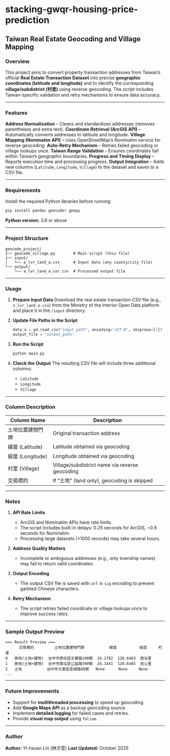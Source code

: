 # stacking-gwqr-housing-price-prediction


## Taiwan Real Estate Geocoding and Village Mapping

### Overview

This project aims to convert property transaction addresses from Taiwan’s official **Real Estate Transaction Dataset** into precise **geographic coordinates (latitude and longitude)** and to identify the corresponding **village/subdistrict (村里)** using reverse geocoding.
The script includes Taiwan-specific validation and retry mechanisms to ensure data accuracy.

---

### Features

**Address Normalization** – Cleans and standardizes addresses (removes parentheses and extra text).
**Coordinate Retrieval (ArcGIS API)** – Automatically converts addresses to latitude and longitude.
**Village Mapping (Nominatim API)** – Uses OpenStreetMap’s Nominatim service for reverse geocoding.
**Auto-Retry Mechanism** – Retries failed geocoding or village lookups once.
**Taiwan Range Validation** – Ensures coordinates fall within Taiwan’s geographic boundaries.
**Progress and Timing Display** – Reports execution time and processing progress.
**Output Integration** – Adds new columns (`Latitude`, `Longitude`, `Village`) to the dataset and saves to a CSV file.

---

### Requirements

Install the required Python libraries before running:

```bash
pip install pandas geocoder geopy
```

**Python version:** 3.8 or above

---

### Project Structure

```
geocode_project/
├── geocode_village.py        # Main script (this file)
├── input/
│   └── a_lvr_land_a.csv      # Input data (any county/city file)
└── output/
    └── a_lvr_land_a_cor.csv  # Processed output file
```

---

### Usage

1. **Prepare Input Data**
   Download the real estate transaction CSV file (e.g., `x_lvr_land_a.csv`) from the Ministry of the Interior Open Data platform and place it in the `/input` directory.

2. **Update File Paths in the Script**

   ```python
   data_a = pd.read_csv("input_path", encoding='utf-8', skiprows=[1])
   output_file = 'output_path'
   ```

3. **Run the Script**

   ```bash
   python main.py
   ```

4. **Check the Output**
   The resulting CSV file will include three additional columns:

   * `Latitude`
   * `Longitude`
   * `Village`

---

###  Column Description

| Column Name    | Description                                    |
| -------------- | ---------------------------------------------- |
| 土地位置建物門牌       | Original transaction address                   |
| 緯度 (Latitude)  | Latitude obtained via geocoding                |
| 經度 (Longitude) | Longitude obtained via geocoding               |
| 村里 (Village)   | Village/subdistrict name via reverse geocoding |
| 交易標的           | If “土地” (land only), geocoding is skipped      |

---

### Notes

1. **API Rate Limits**

   * ArcGIS and Nominatim APIs have rate limits.
   * The script includes built-in delays: 0.25 seconds for ArcGIS, ~0.9 seconds for Nominatim.
   * Processing large datasets (>1000 records) may take several hours.

2. **Address Quality Matters**

   * Incomplete or ambiguous addresses (e.g., only township names) may fail to return valid coordinates.

3. **Output Encoding**

   * The output CSV file is saved with `utf-8-sig` encoding to prevent garbled Chinese characters.

4. **Retry Mechanism**

   * The script retries failed coordinate or village lookups once to improve success rates.

---

### Sample Output Preview

```text
=== Result Preview ===
      交易標的         土地位置建物門牌           緯度          經度     村里
0   房地(土地+建物)  台中市西屯區文華路100號  24.1782  120.6463  西屯里
1   房地(土地+建物)  台中市南屯區公益路500號  24.1441  120.6485  向心里
2   土地           台中市大里區塗城路80號   None      None     None
...
```

---

### Future Improvements

* Support for **multithreaded processing** to speed up geocoding.
* Add **Google Maps API** as a backup geocoding source.
* Implement **detailed logging** for failed cases and retries.
* Provide **visual map output** using `folium`.

---

###  Author

**Author:** Yi-hsuan Lin (林沂萱)
**Last Updated:** October 2025
